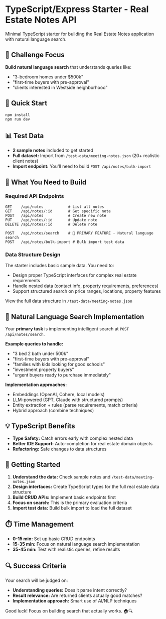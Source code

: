 # TypeScript/Express Starter - Real Estate Notes API

Minimal TypeScript starter for building the Real Estate Notes application with natural language search.

## 🎯 Challenge Focus

**Build natural language search** that understands queries like:
- "3-bedroom homes under $500k"
- "first-time buyers with pre-approval"
- "clients interested in Westside neighborhood"

## 🚀 Quick Start

```bash
npm install
npm run dev
```

## 📊 Test Data

- **2 sample notes** included to get started
- **Full dataset:** Import from `/test-data/meeting-notes.json` (20+ realistic client notes)
- **Import endpoint:** You'll need to build `POST /api/notes/bulk-import`

## 🔧 What You Need to Build

### Required API Endpoints
```
GET    /api/notes           # List all notes
GET    /api/notes/:id       # Get specific note  
POST   /api/notes           # Create new note
PUT    /api/notes/:id       # Update note
DELETE /api/notes/:id       # Delete note

POST   /api/notes/search    # 🎯 PRIMARY FEATURE - Natural language search
POST   /api/notes/bulk-import # Bulk import test data
```

### Data Structure Design
The starter includes basic sample data. You need to:
- Design proper TypeScript interfaces for complex real estate requirements
- Handle nested data (contact info, property requirements, preferences)
- Support structured search on price ranges, locations, property features

View the full data structure in `/test-data/meeting-notes.json`

## 🧠 Natural Language Search Implementation

Your **primary task** is implementing intelligent search at `POST /api/notes/search`.

**Example queries to handle:**
- "3 bed 2 bath under 500k"
- "first-time buyers with pre-approval"  
- "families with kids looking for good schools"
- "investment property buyers"
- "urgent buyers ready to purchase immediately"

**Implementation approaches:**
- Embeddings (OpenAI, Cohere, local models)
- LLM-powered (GPT, Claude with structured prompts)
- Entity extraction + rules (parse requirements, match criteria)
- Hybrid approach (combine techniques)

## 💡 TypeScript Benefits

- **Type Safety:** Catch errors early with complex nested data
- **Better IDE Support:** Auto-completion for real estate domain objects
- **Refactoring:** Safe changes to data structures

## 📝 Getting Started

1. **Understand the data:** Check sample notes and `/test-data/meeting-notes.json`
2. **Design interfaces:** Create TypeScript types for the full real estate data structure
3. **Build CRUD APIs:** Implement basic endpoints first
4. **Focus on search:** This is the primary evaluation criteria
5. **Import test data:** Build bulk import to load the full dataset

## ⏱️ Time Management

- **0-15 min:** Set up basic CRUD endpoints
- **15-35 min:** Focus on natural language search implementation  
- **35-45 min:** Test with realistic queries, refine results

## 🔍 Success Criteria

Your search will be judged on:
- **Understanding queries:** Does it parse intent correctly?
- **Result relevance:** Are returned clients actually good matches?
- **Implementation approach:** Smart use of AI/NLP techniques

Good luck! Focus on building search that actually works. 🏠🔍